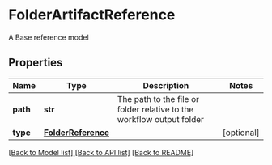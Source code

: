 # FolderArtifactReference

A Base reference model
## Properties
Name | Type | Description | Notes
------------ | ------------- | ------------- | -------------
**path** | **str** | The path to the file or folder relative to the workflow output folder | 
**type** | [**FolderReference**](FolderReference.md) |  | [optional] 

[[Back to Model list]](../README.md#documentation-for-models) [[Back to API list]](../README.md#documentation-for-api-endpoints) [[Back to README]](../README.md)



